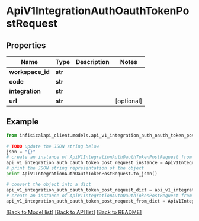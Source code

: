# ApiV1IntegrationAuthOauthTokenPostRequest


## Properties
Name | Type | Description | Notes
------------ | ------------- | ------------- | -------------
**workspace_id** | **str** |  | 
**code** | **str** |  | 
**integration** | **str** |  | 
**url** | **str** |  | [optional] 

## Example

```python
from infisicalapi_client.models.api_v1_integration_auth_oauth_token_post_request import ApiV1IntegrationAuthOauthTokenPostRequest

# TODO update the JSON string below
json = "{}"
# create an instance of ApiV1IntegrationAuthOauthTokenPostRequest from a JSON string
api_v1_integration_auth_oauth_token_post_request_instance = ApiV1IntegrationAuthOauthTokenPostRequest.from_json(json)
# print the JSON string representation of the object
print ApiV1IntegrationAuthOauthTokenPostRequest.to_json()

# convert the object into a dict
api_v1_integration_auth_oauth_token_post_request_dict = api_v1_integration_auth_oauth_token_post_request_instance.to_dict()
# create an instance of ApiV1IntegrationAuthOauthTokenPostRequest from a dict
api_v1_integration_auth_oauth_token_post_request_from_dict = ApiV1IntegrationAuthOauthTokenPostRequest.from_dict(api_v1_integration_auth_oauth_token_post_request_dict)
```
[[Back to Model list]](../README.md#documentation-for-models) [[Back to API list]](../README.md#documentation-for-api-endpoints) [[Back to README]](../README.md)


